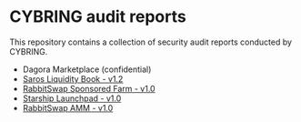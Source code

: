 # CYBRING audit reports
This repository contains a collection of security audit reports conducted by CYBRING.

* Dagora Marketplace (confidential)
* [Saros Liquidity Book - v1.2](https://github.com/cybring-xyz/audit-reports/blob/main/Saros-Liquidity-Book-audit-report.pdf)
* [RabbitSwap Sponsored Farm - v1.0](https://github.com/cybring-xyz/audit-reports/blob/main/RabbitSwap-farm-audit-report.pdf)
* [Starship Launchpad - v1.0](https://github.com/cybring-xyz/audit-reports/blob/main/Starship-audit-report.pdf)
* [RabbitSwap AMM - v1.0](https://github.com/cybring-xyz/audit-reports/blob/main/RabbitSwap-audit-report.pdf)